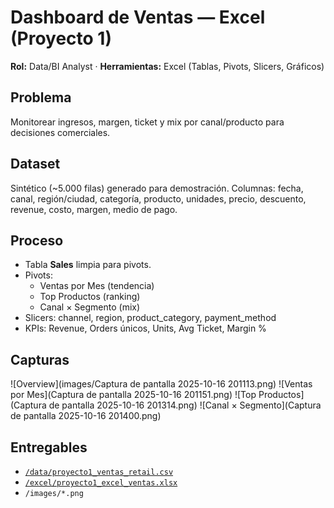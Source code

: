 # Dashboard de Ventas — Excel (Proyecto 1)
**Rol:** Data/BI Analyst · **Herramientas:** Excel (Tablas, Pivots, Slicers, Gráficos)

## Problema
Monitorear ingresos, margen, ticket y mix por canal/producto para decisiones comerciales.

## Dataset
Sintético (~5.000 filas) generado para demostración.
Columnas: fecha, canal, región/ciudad, categoría, producto, unidades, precio, descuento, revenue, costo, margen, medio de pago.

## Proceso
- Tabla **Sales** limpia para pivots.
- Pivots:
  - Ventas por Mes (tendencia)
  - Top Productos (ranking)
  - Canal × Segmento (mix)
- Slicers: channel, region, product_category, payment_method
- KPIs: Revenue, Orders únicos, Units, Avg Ticket, Margin %

## Capturas
![Overview](images/Captura de pantalla 2025-10-16 201113.png)
![Ventas por Mes](Captura de pantalla 2025-10-16 201151.png)
![Top Productos](Captura de pantalla 2025-10-16 201314.png)
![Canal × Segmento](Captura de pantalla 2025-10-16 201400.png)

## Entregables
- [`/data/proyecto1_ventas_retail.csv`](data/proyecto1_ventas_retail.csv)
- [`/excel/proyecto1_excel_ventas.xlsx`](excel/proyecto1_excel_ventas.xlsx)
- `/images/*.png`

